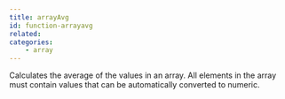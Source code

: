 ```yaml
---
title: arrayAvg
id: function-arrayavg
related:
categories:
    - array
---
```


Calculates the average of the values in an array.
All elements in the array must contain values that can be automatically converted to numeric.